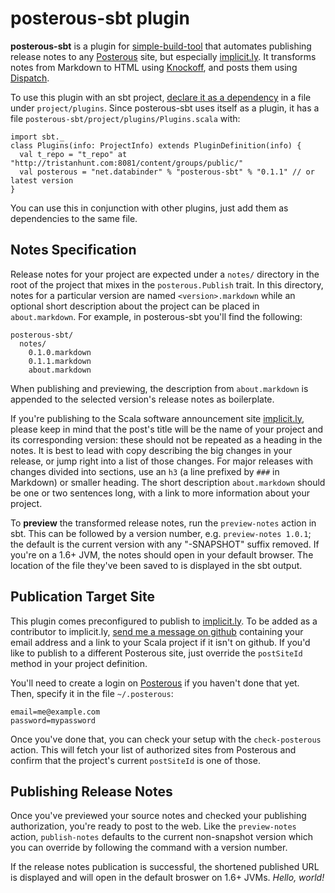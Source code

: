 posterous-sbt plugin
====================

**posterous-sbt** is a plugin for [simple-build-tool] that automates publishing release notes to any [Posterous] site, but especially [implicit.ly]. It transforms notes from Markdown to HTML using [Knockoff], and posts them using [Dispatch].

To use this plugin with an sbt project, [declare it as a dependency][plugins] in a file under `project/plugins`. Since posterous-sbt uses itself as a plugin, it has a file `posterous-sbt/project/plugins/Plugins.scala` with:

    import sbt._
    class Plugins(info: ProjectInfo) extends PluginDefinition(info) {
      val t_repo = "t_repo" at "http://tristanhunt.com:8081/content/groups/public/"
      val posterous = "net.databinder" % "posterous-sbt" % "0.1.1" // or latest version
    }

You can use this in conjunction with other plugins, just add them as dependencies to the same file.

Notes Specification
-------------------

Release notes for your project are expected under a `notes/` directory in the root of the project that mixes in the `posterous.Publish` trait. In this directory, notes for a particular version are named `<version>.markdown` while an optional short description about the project can be placed in `about.markdown`. For example, in posterous-sbt you'll find the following:

    posterous-sbt/
      notes/
        0.1.0.markdown
        0.1.1.markdown
        about.markdown

When publishing and previewing, the description from `about.markdown` is appended to the selected version's release notes as boilerplate.

If you're publishing to the Scala software announcement site [implicit.ly], please keep in mind that the post's title will be the name of your project and its corresponding version: these should not be repeated as a heading in the notes. It is best to lead with copy describing the big changes in your release, or jump right into a list of those changes. For major releases with changes divided into sections, use an `h3` (a line prefixed by `###` in Markdown) or smaller heading. The short description `about.markdown` should be one or two sentences long, with a link to more information about your project.

To **preview** the transformed release notes, run the `preview-notes` action in sbt. This can be followed by a version number, e.g. `preview-notes 1.0.1`; the default is the current version with any "-SNAPSHOT" suffix removed. If you're on a 1.6+ JVM, the notes should open in your default browser. The location of the file they've been saved to is displayed in the sbt output.

Publication Target Site
-----------------------

This plugin comes preconfigured to publish to [implicit.ly]. To be added as a contributor to implicit.ly, [send me a message on github][message] containing your email address and a link to your Scala project if it isn't on github. If you'd like to publish to a different Posterous site, just override the `postSiteId` method in your project definition.

You'll need to create a login on [Posterous] if you haven't done that yet. Then, specify it in the file `~/.posterous`:

    email=me@example.com
    password=mypassword

Once you've done that, you can check your setup with the `check-posterous` action. This will fetch your list of authorized sites from Posterous and confirm that the project's current `postSiteId` is one of those.

Publishing Release Notes
------------------------

Once you've previewed your source notes and checked your publishing authorization, you're ready to post to the web. Like the `preview-notes` action, `publish-notes` defaults to the current non-snapshot version which you can override by following the command with a version number.

If the release notes publication is successful, the shortened published URL is displayed and will open in the default broswer on 1.6+ JVMs. *Hello, world!*

[posterous-sbt]: http://github.com/n8han/posterous-sbt
[simple-build-tool]: http://code.google.com/p/simple-build-tool/
[Posterous]: http://posterous.com/
[Knockoff]: http://tristanhunt.com/projects/knockoff/
[Dispatch]: http://dispatch.databinder.net/
[implicit.ly]: http://implicit.ly/
[plugins]: http://code.google.com/p/simple-build-tool/wiki/SbtPlugins
[message]: http://github.com/inbox/new/n8han